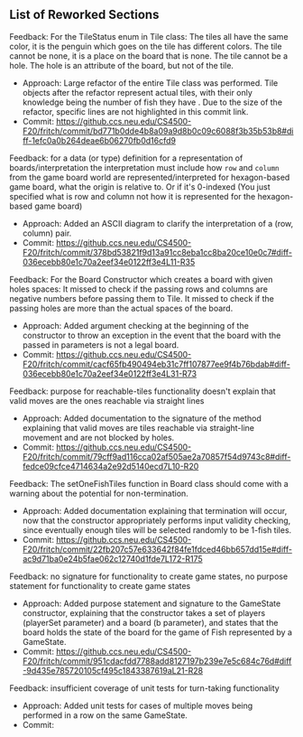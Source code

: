 ## List of Reworked Sections
Feedback: For the TileStatus enum in Tile class: The tiles all have the same color, it is the penguin which
 goes on the tile has different colors. The tile cannot be none, it is a place on the board that is none. The tile
  cannot be a hole. The hole is an attribute of the board, but not of the tile.
- Approach: Large refactor of the entire Tile class was performed. Tile objects after the
 refactor represent actual tiles, with their only knowledge being the number of fish they have
 . Due to the size of the refactor, specific lines are not highlighted in this commit link.
- Commit: https://github.ccs.neu.edu/CS4500-F20/fritch/commit/bd771b0dde4b8a09a9d8b0c09c6088f3b35b53b8#diff-1efc0a0b264deae6b06270fb0d16cfd9

Feedback: for a data (or type) definition for a representation of boards/interpretation 
the interpretation must include how `row` and `column` from the game board world are represented/interpreted
for hexagon-based game board, what the origin is relative to. Or if it's 0-indexed
   (You just specified what is row and column not how it is represented for the hexagon-based game board)
- Approach: Added an ASCII diagram to clarify the interpretation of a (row, column) pair.
- Commit: https://github.ccs.neu.edu/CS4500-F20/fritch/commit/378bd53821f9d13a91cc8eba1cc8ba20ce10e0c7#diff-036ecebb80e1c70a2eef34e0122ff3e4L11-R35

Feedback: For the Board Constructor which creates a board with given holes spaces:
          It missed to check if the passing rows and columns are negative numbers before passing them to Tile.
          It missed to check if the passing holes are more than the actual spaces of the board.
- Approach: Added argument checking at the beginning of the constructor to throw an exception in
 the event that the board with the passed in parameters is not a legal board.
 - Commit: https://github.ccs.neu.edu/CS4500-F20/fritch/commit/cacf65fb490494eb31c7ff107877ee9f4b76bdab#diff-036ecebb80e1c70a2eef34e0122ff3e4L31-R73

Feedback: purpose for reachable-tiles functionality doesn't explain that valid moves
            are the ones reachable via straight lines
- Approach: Added documentation to the signature of the method explaining that valid moves are
 tiles reachable via straight-line movement and are not blocked by holes.
- Commit: https://github.ccs.neu.edu/CS4500-F20/fritch/commit/79cff9ad116cca02af505ae2a70857f54d9743c8#diff-fedce09cfce4714634a2e92d5140ecd7L10-R20

Feedback: The setOneFishTiles function in Board class should come with a warning about the potential for non-termination.
- Approach: Added documentation explaining that termination will occur, now that the constructor
 appropriately performs input validity checking, since eventually enough tiles will be selected
  randomly to be 1-fish tiles.
- Commit: https://github.ccs.neu.edu/CS4500-F20/fritch/commit/22fb207c57e633642f84fe1fdced46bb657dd15e#diff-ac9d71ba0e24b5fae062c12740d1fde7L172-R175

Feedback: no signature for functionality to create game states, no purpose statement for functionality to create game states
- Approach: Added purpose statement and signature to the GameState constructor, explaining that
 the constructor takes a set of players (playerSet parameter) and a board (b parameter), and
  states that the board holds the state of the board for the game of Fish represented by a
   GameState.
- Commit: https://github.ccs.neu.edu/CS4500-F20/fritch/commit/951cdacfdd7788add8127197b239e7e5c684c76d#diff-9d435e785720105cf495c1843387619aL21-R28

Feedback: insufficient coverage of unit tests for turn-taking functionality
- Approach: Added unit tests for cases of multiple moves being performed in a row on the same
 GameState.
- Commit: 
